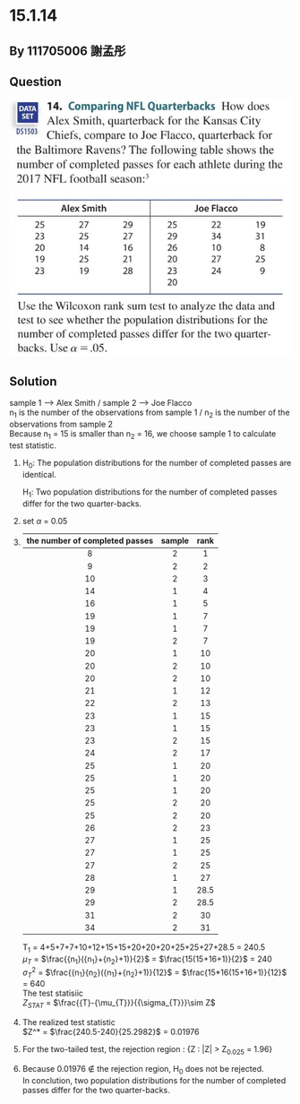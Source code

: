 # 15.1.14

## By 111705006 謝孟彤

## Question
![image](https://github.com/HWTeng-Course/202402-Statistics/blob/main/Images/15.1.14-(1.).jpg)
![image](https://github.com/HWTeng-Course/202402-Statistics/blob/main/Images/15.1.14-(2.).jpg)

## Solution
sample 1 --> Alex Smith / sample 2 --> Joe Flacco  
n<sub>1</sub> is the number of the observations from sample 1 / n<sub>2</sub> is the number of the observations from sample 2  
Because n<sub>1</sub> = 15 is smaller than n<sub>2</sub> = 16, we choose sample 1 to calculate test statistic.  
1. H<sub>0</sub>: The population distributions for the number of completed passes are identical.
   
   H<sub>1</sub>: Two population distributions for the number of completed passes differ for the two quarter-backs.

2. set $\alpha$ = 0.05

3. | the number of completed passes | sample | rank |
   | :----------------------------: | :----: | :--: |
   | 8                              | 2      | 1    |
   | 9                              | 2      | 2    |
   | 10                             | 2      | 3    |
   | 14                             | 1      | 4    |
   | 16                             | 1      | 5    |
   | 19                             | 1      | 7    |
   | 19                             | 1      | 7    |
   | 19                             | 2      | 7    |
   | 20                             | 1      | 10   |
   | 20                             | 2      | 10   |
   | 20                             | 2      | 10   |
   | 21                             | 1      | 12   |
   | 22                             | 2      | 13   |
   | 23                             | 1      | 15   |
   | 23                             | 1      | 15   |
   | 23                             | 2      | 15   |
   | 24                             | 2      | 17   |
   | 25                             | 1      | 20   |
   | 25                             | 1      | 20   |
   | 25                             | 1      | 20   |
   | 25                             | 2      | 20   |
   | 25                             | 2      | 20   |
   | 26                             | 2      | 23   |
   | 27                             | 1      | 25   |
   | 27                             | 1      | 25   |
   | 27                             | 2      | 25   |
   | 28                             | 1      | 27   |
   | 29                             | 1      | 28.5 |
   | 29                             | 2      | 28.5 |
   | 31                             | 2      | 30   |
   | 34                             | 2      | 31   |
   
   T<sub>1</sub> = 4+5+7+7+10+12+15+15+20+20+20+25+25+27+28.5 = 240.5  
   $\mu_{T}$ = $\frac{{n<sub>1</sub>}({n<sub>1</sub>}+{n<sub>2</sub>}+1)}{2}\$ = $\frac{15(15+16+1)}{2}\$ = 240  
   $\sigma_{T}$<sup>2</sup> = $\frac{{n<sub>1</sub>}{n<sub>2</sub>}({n<sub>1</sub>}+{n<sub>2</sub>}+1)}{12}\$ = $\frac{15*16(15+16+1)}{12}\$ = 640  
   The test statisiic  
   $Z_{STAT}$ = $\frac{{T}-{\mu_{T}}}{{\sigma_{T}}}\sim Z$
   
4. The realized test statistic  
   $Z^* = $\frac{240.5-240}{25.2982}\$ = 0.01976

5. For the two-tailed test, the rejection region : {Z : |Z| > Z<sub>0.025</sub> = 1.96}

6. Because 0.01976 &notin; the rejection region, H<sub>0</sub> does not be rejected.  
   In conclution, two population distributions for the number of completed passes differ for the two quarter-backs.
